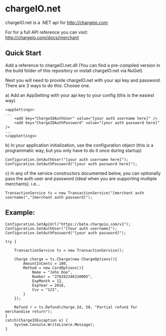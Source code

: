 chargeIO.net
============

chargeIO.net is a .NET api for http://chargeio.com

For for a full API reference you can visit: http://chargeio.com/docs/merchant

Quick Start
-----------

Add a reference to chargeIO.net.dll (You can find a pre-compiled version in the build folder of this repository or install chargeIO.net via NuGet)

Next you will need to provide chargeIO.net with your api key and password. There are 3 ways to do this: Choose one.

a) Add an AppSetting with your api key to your config (this is the easiest way)

	<appSettings>
	...
		<add key="ChargeIOAuthUser" value="[your auth username here]" />
		<add key="ChargeIOAuthPassword" value="[your auth password here]" />
	...
	</appSettings>

b) In your application initialization, use the configuration object (this is a programmatic way, but you only have to do it once during startup)

	Configuration.SetAuthUser("[your auth username here]");
	Configuration.SetAuthPassword("[your auth password here]");

c) In any of the service constructors documented below, you can optionally pass the auth user and password (ideal when you are supporting multiple merchants). i.e...

	TransactionService ts = new TransactionService("[merchant auth username]","[merchant auth password]");

Example:
--------

	Configuration.SetApiUrl("https://beta.chargeio.com/v1");
	Configuration.SetAuthUser("[Your auth username]");
	Configuration.SetAuthPassword("[your auth password]");
	
	try {
		
		TransactionService ts = new TransactionService();

		Charge charge = ts.Charge(new ChargeOptions(){
			AmountInCents = 100,
			Method = new CardOptions(){
				Name = "John Doe",
				Number = "378282246310005",
				ExpMonth = 12,
				ExpYear = 2016,
				Cvv = "123",
			}
		});

		Refund r = ts.Refund(charge.Id, 50, "Partial refund for merchandise return");
	}
	catch(ChargeIOException e) {
		System.Console.WriteLine(e.Message);
    }
